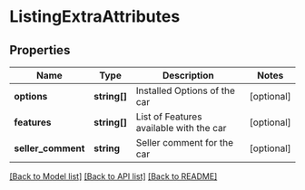 # ListingExtraAttributes

## Properties
Name | Type | Description | Notes
------------ | ------------- | ------------- | -------------
**options** | **string[]** | Installed Options of the car | [optional] 
**features** | **string[]** | List of Features available with the car | [optional] 
**seller_comment** | **string** | Seller comment for the car | [optional] 

[[Back to Model list]](../README.md#documentation-for-models) [[Back to API list]](../README.md#documentation-for-api-endpoints) [[Back to README]](../README.md)


